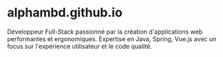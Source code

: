 # alphambd.github.io
Développeur Full-Stack passionné par la création d'applications web performantes et ergonomiques. Expertise en Java, Spring, Vue.js avec un focus sur l'expérience utilisateur et le code qualité.
